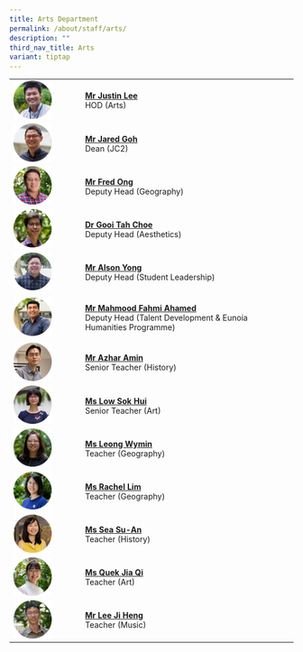 ```yaml
---
title: Arts Department
permalink: /about/staff/arts/
description: ""
third_nav_title: Arts
variant: tiptap
---
```

<table>
<tbody>
<tr>
<td rowspan="1" colspan="1">
<div class="isomer-image-wrapper">
<img style="width: 60%;" height="auto" width="100%" src="/images/Staff/Arts_JustinLee_s.jpg">
</div>
</td>
<td rowspan="1" colspan="1">
<p><strong><a href="/about/staff/arts/mr-justin-lee/" rel="noopener noreferrer nofollow" target="_blank">Mr Justin Lee</a></strong>
<br>HOD (Arts)</p>
<p></p>
</td>
</tr>
<tr>
<td rowspan="1" colspan="1">
<div class="isomer-image-wrapper">
<img style="width: 60%;" height="auto" width="100%" src="/images/Staff/Arts-Jared-Goh_s.jpg">
</div>
</td>
<td rowspan="1" colspan="1">
<p><strong><a href="/about/staff/arts/mr-jared-goh/" rel="noopener noreferrer nofollow" target="_blank">Mr Jared Goh</a></strong>
<br>Dean (JC2)</p>
</td>
</tr>
<tr>
<td rowspan="1" colspan="1">
<div class="isomer-image-wrapper">
<img style="width: 60%;" height="auto" width="100%" src="/images/Staff/Fred-Ong-s.jpg">
</div>
</td>
<td rowspan="1" colspan="1">
<p><strong><a href="/about/staff/arts/mr-fred-ong/" rel="noopener noreferrer nofollow" target="_blank">Mr Fred Ong</a></strong>
<br>Deputy Head (Geography)</p>
</td>
</tr>
<tr>
<td rowspan="1" colspan="1">
<div class="isomer-image-wrapper">
<img style="width: 60%;" height="auto" width="100%" src="/images/Staff/Arts-Gooi-Tah-Choe_s.jpg">
</div>
</td>
<td rowspan="1" colspan="1">
<p><strong><a href="/about/staff/arts/dr-gooi-tah-choe/" rel="noopener noreferrer nofollow" target="_blank">Dr Gooi Tah Choe</a></strong>
<br>Deputy Head (Aesthetics)</p>
</td>
</tr>
<tr>
<td rowspan="1" colspan="1">
<div class="isomer-image-wrapper">
<img style="width: 60%;" height="auto" width="100%" src="/images/Staff/Arts_AlsonYong_s.jpg">
</div>
</td>
<td rowspan="1" colspan="1">
<p><strong><a href="/about/staff/arts/mr-alson-yong/" rel="noopener noreferrer nofollow" target="_blank">Mr Alson Yong</a></strong> 
<br>Deputy Head (Student Leadership)</p>
<p></p>
</td>
</tr>
<tr>
<td rowspan="1" colspan="1">
<div class="isomer-image-wrapper">
<img style="width: 60%;" height="auto" width="100%" src="/images/Staff/Arts-Mahmood-Fahmi_s.jpg">
</div>
</td>
<td rowspan="1" colspan="1">
<p><strong><a href="/about/staff/arts/mr-mahmood-fahmi-ahamed/" rel="noopener noreferrer nofollow" target="_blank">Mr Mahmood Fahmi Ahamed</a></strong> 
<br>Deputy Head (Talent Development &amp; Eunoia Humanities Programme)</p>
</td>
</tr>
<tr>
<td rowspan="1" colspan="1">
<div class="isomer-image-wrapper">
<img style="width: 60%;" height="auto" width="100%" src="/images/Staff/Arts-Azhar_s.jpg">
</div>
</td>
<td rowspan="1" colspan="1">
<p><strong><a href="/about/staff/arts/mr-azhar-amin/" rel="noopener noreferrer nofollow" target="_blank">Mr Azhar Amin</a></strong> 
<br>Senior Teacher (History)</p>
</td>
</tr>
<tr>
<td rowspan="1" colspan="1">
<div class="isomer-image-wrapper">
<img style="width: 60%;" height="auto" width="100%" src="/images/Staff/Arts-Low-Sok-Hui_s.jpg">
</div>
</td>
<td rowspan="1" colspan="1">
<p><strong><a href="/about/staff/arts/ms-low-sok-hui/" rel="noopener noreferrer nofollow" target="_blank">Ms Low Sok Hui</a></strong> 
<br>Senior Teacher (Art)</p>
</td>
</tr>
<tr>
<td rowspan="1" colspan="1">
<div class="isomer-image-wrapper">
<img style="width: 60%;" height="auto" width="100%" src="/images/Staff/Arts-Leong-Wymin_s.jpg">
</div>
</td>
<td rowspan="1" colspan="1">
<p><strong><a href="/about/staff/arts/ms-leong-wymin/" rel="noopener noreferrer nofollow" target="_blank">Ms Leong Wymin</a></strong> 
<br>Teacher (Geography)</p>
</td>
</tr>
<tr>
<td rowspan="1" colspan="1">
<div class="isomer-image-wrapper">
<img style="width: 60%;" height="auto" width="100%" src="/images/Staff/Arts-Rachel-Lim_s.jpg">
</div>
</td>
<td rowspan="1" colspan="1">
<p><strong><a href="/about/staff/arts/ms-rachel-lim/" rel="noopener noreferrer nofollow" target="_blank">Ms Rachel Lim</a></strong> 
<br>Teacher (Geography)</p>
</td>
</tr>
<tr>
<td rowspan="1" colspan="1">
<div class="isomer-image-wrapper">
<img style="width: 60%;" height="auto" width="100%" src="/images/Staff/Arts_Sea_Su_An.jpg">
</div>
</td>
<td rowspan="1" colspan="1">
<p><strong><a href="/about/staff/arts/ms-sea-su-an/" rel="noopener noreferrer nofollow" target="_blank">Ms Sea Su-An</a></strong> 
<br>Teacher (History)</p>
</td>
</tr>
<tr>
<td rowspan="1" colspan="1">
<div class="isomer-image-wrapper">
<img style="width: 60%;" height="auto" width="100%" src="/images/Staff/Quek-Jia-Qi-s.jpg">
</div>
</td>
<td rowspan="1" colspan="1">
<p><strong><a href="/about/staff/arts/ms-quek-jia-qi/" rel="noopener noreferrer nofollow" target="_blank">Ms Quek Jia Qi</a></strong> 
<br>Teacher (Art)</p>
</td>
</tr>
<tr>
<td rowspan="1" colspan="1">
<div class="isomer-image-wrapper">
<img style="width: 60%;" height="auto" width="100%" src="/images/Staff/Arts-Lee-Ji-Heng_s.jpg">
</div>
</td>
<td rowspan="1" colspan="1">
<p><strong><a href="/about/staff/arts/mr-lee-ji-heng/" rel="noopener noreferrer nofollow" target="_blank">Mr Lee Ji Heng</a></strong> 
<br>Teacher (Music)</p>
</td>
</tr>
</tbody>
</table>
<p></p>
<p></p>